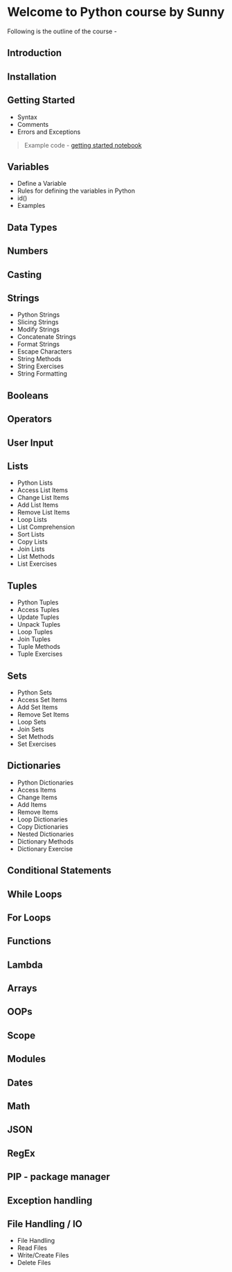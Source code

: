 # Welcome to Python course by Sunny

Following is the outline of the course - 

## Introduction

## Installation

## Getting Started

- Syntax
- Comments
- Errors and Exceptions

> Example code - [getting started notebook](https://github.com/c17hawke/Python/noteboooks/notes.ipynb)

## Variables

- Define a Variable
- Rules for defining the variables in Python
- id()
- Examples

## Data Types

## Numbers

## Casting

## Strings

- Python Strings
- Slicing Strings
- Modify Strings
- Concatenate Strings
- Format Strings
- Escape Characters
- String Methods
- String Exercises
- String Formatting

## Booleans

## Operators

## User Input

## Lists

- Python Lists
- Access List Items
- Change List Items
- Add List Items
- Remove List Items
- Loop Lists
- List Comprehension
- Sort Lists
- Copy Lists
- Join Lists
- List Methods
- List Exercises

## Tuples

- Python Tuples
- Access Tuples
- Update Tuples
- Unpack Tuples
- Loop Tuples
- Join Tuples
- Tuple Methods
- Tuple Exercises

## Sets

- Python Sets
- Access Set Items
- Add Set Items
- Remove Set Items
- Loop Sets
- Join Sets
- Set Methods
- Set Exercises

## Dictionaries

- Python Dictionaries
- Access Items
- Change Items
- Add Items
- Remove Items
- Loop Dictionaries
- Copy Dictionaries
- Nested Dictionaries
- Dictionary Methods
- Dictionary Exercise

## Conditional Statements

## While Loops

## For Loops

## Functions

## Lambda

## Arrays

## OOPs

## Scope

## Modules

## Dates

## Math

## JSON

## RegEx

## PIP - package manager

## Exception handling

## File Handling / IO

- File Handling
- Read Files
- Write/Create Files
- Delete Files
